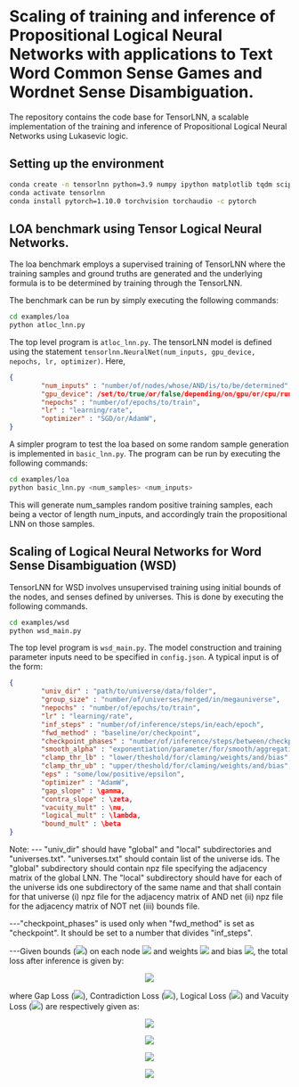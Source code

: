 # Scaling of training and inference of Propositional Logical Neural Networks with applications to Text Word Common Sense Games and Wordnet Sense Disambiguation. 

The repository contains the code base for TensorLNN, a scalable implementation of the training and inference of Propositional Logical Neural Networks using Lukasevic logic. 


## Setting up the environment 

```bash
conda create -n tensorlnn python=3.9 numpy ipython matplotlib tqdm scipy
conda activate tensorlnn
conda install pytorch=1.10.0 torchvision torchaudio -c pytorch
```
## LOA benchmark using Tensor Logical Neural Networks.

The loa benchmark employs a supervised training of TensorLNN where the training samples and ground truths are generated and the underlying formula is to be determined by training through the TensorLNN. 

The benchmark  can be run by simply executing the following commands:

```bash
cd examples/loa
python atloc_lnn.py
```

The top level program is `atloc_lnn.py`. The tensorLNN model is defined using the statement  `tensorlnn.NeuralNet(num_inputs, gpu_device, nepochs, lr, optimizer)`. Here,

```json
{
        "num_inputs" : "number/of/nodes/whose/AND/is/to/be/determined",
        "gpu_device": /set/to/true/or/false/depending/on/gpu/or/cpu/run,
        "nepochs" : "number/of/epochs/to/train",
        "lr" : "learning/rate",
        "optimizer" : "SGD/or/AdamW",
}
```

A simpler program to test the loa based on some random sample generation is implemented in `basic_lnn.py`. The program can be run by executing the following commands:

```bash
cd examples/loa
python basic_lnn.py <num_samples> <num_inputs>
```

This will generate num_samples random positive training samples, each being a vector of length num_inputs, and accordingly train the propositional LNN on those samples.


## Scaling of Logical Neural Networks for Word Sense Disambiguation (WSD)

TensorLNN for WSD involves unsupervised training using initial bounds of the nodes, and senses defined by universes.
This is done by executing the following commands.


```bash
cd examples/wsd
python wsd_main.py
```

The top level program is `wsd_main.py`. The model construction and training parameter inputs need to be specified in `config.json`. A typical input is of the form:

```json
{
        "univ_dir" : "path/to/universe/data/folder",
        "group_size" : "number/of/universes/merged/in/megauniverse",
        "nepochs" : "number/of/epochs/to/train",
        "lr" : "learning/rate",
        "inf_steps" : "number/of/inference/steps/in/each/epoch",
        "fwd_method" : "baseline/or/checkpoint",
        "checkpoint_phases" : "number/of/inference/steps/between/checkpoints",
        "smooth_alpha" : "exponentiation/parameter/for/smooth/aggregation",
        "clamp_thr_lb" : "lower/theshold/for/claming/weights/and/bias",
        "clamp_thr_ub" : "upper/theshold/for/claming/weights/and/bias",
        "eps" : "some/low/positive/epsilon",
        "optimizer" : "AdamW",
        "gap_slope" : \gamma,
        "contra_slope" : \zeta,
        "vacuity_mult" : \nu,
        "logical_mult" : \lambda,
        "bound_mult" : \beta
}
```

Note: 
--- "univ_dir" should have "global" and "local" subdirectories and "universes.txt". "universes.txt" should contain list of the universe ids. The "global" subdirectory should contain npz file specifying the adjacency matrix of the global LNN. The "local" subdirectory should have for each of the universe ids one subdirectory of the same name and that shall contain for that universe (i) npz file for the adjacency matrix of AND net (ii) npz file for the adjacency matrix of NOT net (iii) bounds file.  

---"checkpoint_phases" is used only when "fwd_method" is set as "checkpoint". It should be set to a number that divides "inf_steps".

---Given bounds (<img src="https://render.githubusercontent.com/render/math?math=L,U">) on each node <img src="https://render.githubusercontent.com/render/math?math=v"> and weights <img src="https://render.githubusercontent.com/render/math?math=w"> and bias <img src="https://render.githubusercontent.com/render/math?math=b">,  the total loss after inference is given by: 

<p align="center">
<img src="https://render.githubusercontent.com/render/math?math=Loss =  \beta \cdot ( \gamma^2 \cdot GL %2B \zeta^2  \cdot CL)  %2B \lambda \cdot LL %2B \nu \cdot VL ">
</p>



where Gap Loss (<img src="https://render.githubusercontent.com/render/math?math=GL">),  Contradiction Loss (<img src="https://render.githubusercontent.com/render/math?math=CL">), Logical Loss (<img src="https://render.githubusercontent.com/render/math?math=LL">) and Vacuity Loss (<img src="https://render.githubusercontent.com/render/math?math=VL">) are respectively given as:

<p align="center">
<img src="https://render.githubusercontent.com/render/math?math=CL = \sum_{v} [ relu(L(v)-U(v)) ]^2 ">
</p>

<p align="center">
<img src="https://render.githubusercontent.com/render/math?math=GL = \sum_{v} [ relu(U(v)-L(v)) ]^2 ">
</p>

<p align="center">
<img src="https://render.githubusercontent.com/render/math?math=LL = \sum_{v} \left [(\sum_{u\in in(v)}{relu(b(v)-w(u,v)})/|in(v)|\right] ">
</p>

<p align="center">
<img src="https://render.githubusercontent.com/render/math?math=VL = \sum_{v} \left [1-b(v)\right]^2 ">
</p>


